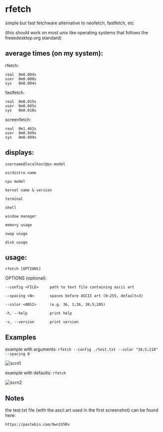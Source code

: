 # rfetch
simple but fast fetchware alternative to neofetch, fastfetch, etc

(this should work on most unix like operating systems that follows the freeedesktop.org standard)

## average times (on my system):

rfetch:
```
real  0m0.004s
user  0m0.000s
sys   0m0.004s
```

fastfetch:
```
real  0m0.015s
user  0m0.005s
sys   0m0.010s
```

screenfetch:
```
real  0m1.462s
user  0m0.949s
sys   0m0.409s
```

## displays:

`username@localhost@pc-model`
   
`os/distro name`
   
`cpu model`

`kernel name & version`

`terminal`

`shell`

`window manager`

`memory usage`

`swap usage`

`disk usage`

## usage:

`rfetch [OPTIONS]`

OPTIONS (optional):

`--config <FILE>     path to text file containing ascii art`
    
`--spacing <N>       spaces before ASCII art (0–255, default=3)`
    
`--color <ANSI>      (e.g. 36, 1;36, 38;5;205)`
    
`-h, --help          print help`
    
`-v, --version       print version`
    
## Examples

example with arguments:
```rfetch --config ./test.txt --color "38;5;218" --spacing 0```

![scrn1](https://i.imgur.com/UL25zjJ.png)

example with defaults:
```rfetch```

![scrn2](https://i.imgur.com/i3PKCmO.png)

## Notes

the test.txt file (with the ascii art used in the first screenshot) can be found here: 

`https://pastebin.com/9wn1V5Rv`

